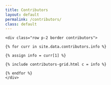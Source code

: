 ```yaml
---
title: Contributors
layout: default
permalink: /contributors/
class: default
---
```


<div class="container">

    <div class="row p-2 border contributors">

    {% for curr in site.data.contributors.info %}

    {% assign info = curr[1] %}

    {% include contributors-grid.html c = info %}
    
    {% endfor %}
    </div>
</div>

